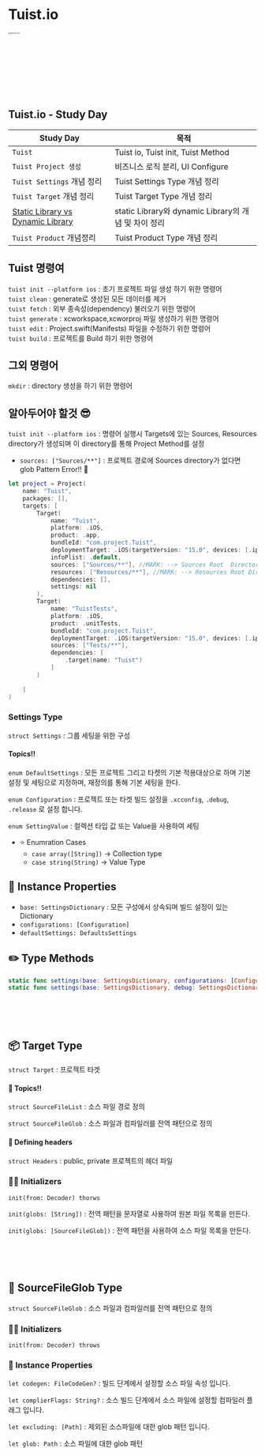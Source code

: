 # Tuist.io

<img width="500" height="500" src="https://user-images.githubusercontent.com/23008224/211808819-f9776dbf-bb29-4cdb-b180-3983765aab03.png" alt="github-icon" style="zoom:25%;"/>


## Tuist.io - Study Day

| Study Day  | 목적                                                       |
| --------------- | ---------------------------------------------------------- |
| `Tuist`     | Tuist io, Tuist init, Tuist Method                                    |
| `Tuist Project 생성` | 비즈니스 로직 분리, UI Configure                           |
| `Tuist Settings` 개념 정리| Tuist Settings Type 개념 정리|
| `Tuist Target` 개념 정리| Tuist Target Type 개념 정리|
| [Static Library vs Dynamic Library](https://github.com/Do-hyun-Kim/Tuist.io-Study/blob/main/Library%20%EA%B0%9C%EB%85%90%20%EC%A0%95%EB%A6%AC/Library_%EA%B0%9C%EB%85%90%EC%A0%95%EB%A6%AC.md) | static Library와 dynamic Library의 개념 및 차이 정리|
| `Tuist Product` 개념정리| Tuist Product Type 개념 정리|



## Tuist 명령여
`tuist init --platform ios` : 초기 프로젝트 파일 생성 하기 위한 명령어 <br>
`tuist clean` : generate로 생성된 모든 데이터를 제거 <br>
`tuist fetch` : 외부 종속성(dependency) 불러오기 위한 명령어 <br>
`tuist generate` : xcworkspace,xcworproj 파일 생성하기 위한 명령어 <br>
`tuist edit` : Project.swift(Manifests) 파일을 수정하기 위한 명령어 <br>
`tuist build` : 프로젝트를 Build 하기 위한 명령어 <br>

## 그외 명령어
`mkdir` : directory 생성을 하기 위한 명령어

## 알아두어야 할것 😎
`tuist init --platform ios` : 명령어 실행시 Targets에 있는 Sources, Resources directory가 생성되며 이 directory를 통해 Project Method를 설정
- `sources: ["Sources/**"]` : 프로젝트 경로에 Sources directory가 없다면 glob Pattern Error!! 👾




```swift
let project = Project(
    name: "Tuist",
    packages: [],
    targets: [
        Target(
            name: "Tuist",
            platform: .iOS,
            product: .app,
            bundleId: "com.project.Tuist",
            deploymentTarget: .iOS(targetVersion: "15.0", devices: [.iphone,.ipad]),
            infoPlist: .default,
            sources: ["Sources/**"], //MARK: --> Sources Root  Directory Settings 
            resources: ["Resources/**"], //MARK: --> Resources Root Directory Settings
            dependencies: [],
            settings: nil
        ),
        Target(
            name: "TuistTests",
            platform: .iOS,
            product: .unitTests,
            bundleId: "com.project.Tuist",
            deploymentTarget: .iOS(targetVersion: "15.0", devices: [.iphone, .ipad]),
            sources: ["Tests/**"],
            dependencies: [
                .target(name: "Tuist")
            ]
        )
    
    ]
)
```



### Settings Type

`struct Settings` : 그룹 세팅을 위한 구성

#### Topics!!

`enum DefaultSettings` : 모든 프로젝트 그리고 타켓의 기본 적용대상으로 하며 기본 설정 및 세팅으로 지정하며, 재정의를 통해 기본 세팅을 한다.

`enum Configuration` : 프로젝트 또는 타겟 빌드 설정을 `.xcconfig`, `.debug`, `.release` 로 설정 합니다.

`enum SettingValue` :  컬렉션 타입 값 또는 Value을 사용하여 세팅

- ⭐️ Enumration Cases
  - `case array([String])` -> Collection type
  - `case string(String)` -> Value Type

        
## 🎨 Instance Properties 

- `base: SettingsDictionary` : 모든 구성에서 상속되며 빌드 설정이 있는 Dictionary
- `configurations: [Configuration]`
- `defaultSettings: DefaultsSettings`


## ✏️ Type Methods



```swift
static func settings(base: SettingsDictionary, configurations: [Configuration], defaultSettings: DefaultsSettings) -> Settings
static func settings(base: SettingsDictionary, debug: SettingsDictionary, release: SettingsDictionary, defaultSettings: DefaultsSettings) -> Settings
```




<br>
<br>
<br>

## 📦 Target Type

`struct Target` : 프로젝트 타겟


#### 🤩 Topics!!

`struct SourceFileList` : 소스 파일 경로 정의

`struct SourceFileGlob` : 소스 파일과 컴파일러를 전역 패턴으로 정의



#### 🫡 Defining headers

`struct Headers` : public, private 프로젝트의 헤더 파일



### 🧑‍💻 Initializers

`init(from: Decoder) thorws`

`init(globs: [String])` : 전역 패턴을 문자열로 사용하여 원본 파일 목록을 만든다.

`init(globs: [SourceFileGlob])` : 전역 패턴을 사용하여 소스 파일 목록을 만든다.


<br>
<br>
<br>

## 📃 SourceFileGlob Type

`struct SourceFileGlob` : 소스 파일과 컴파일러를 전역 패턴으로 정의



### 🧑‍💻 Initializers

`init(from: Decoder) throws`





### 🧐 Instance Properties

`let codegen: FileCodeGen?` : 빌드 단계에서 설정할 소스 파일 속성 입니다.

`let complierFlags: String?` : 소스 빌드 단계에서 소스 파일에 설정할 컴파일러 플래그 입니다. 

`let excluding: [Path]` : 제외된 소스파일에 대한 glob 패턴 입니다.

`let glob: Path` : 소스 파일에 대한 glob 패턴



